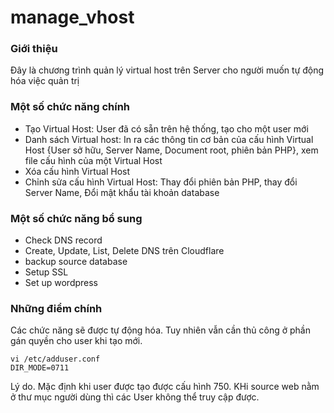# manage_vhost
### Giới thiệu
Đây là chương trình quản lý virtual host trên Server cho người muốn tự động hóa việc quản trị
### Một số chức năng chính
- Tạo Virtual Host: User đã có sẵn trên hệ thống, tạo cho một user mới
- Danh sách Virtual host: In ra các thông tin cơ bản của cấu hình Virtual Host {User sở hữu, Server Name, Document root, phiên bản PHP}, xem file cấu hình của một Virtual Host
- Xóa cấu hình Virtual Host
- Chỉnh sửa cấu hình Virtual Host: Thay đổi phiên bản PHP, thay đổi Server Name, Đổi mật khẩu tài khoản database
### Một số chức năng bổ sung
- Check DNS record
- Create, Update, List, Delete DNS trên Cloudflare
- backup source database
- Setup SSL
- Set up wordpress
### Những điểm chính  
Các chức năng sẽ được tự động hóa. Tuy nhiên vẫn cần thủ công ở phần gán quyền cho user khi tạo mới.  
```
vi /etc/adduser.conf
DIR_MODE=0711
```
Lý do. Mặc định khi user được tạo được cấu hình 750. KHi source web nằm ở thư mục người dùng thì các User không thể truy cập được.
